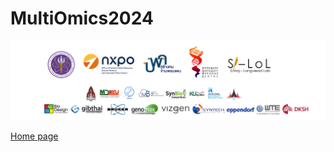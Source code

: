 # MultiOmics2024
<!-- pagebreak -->

![Logo MutiOmics](./Page/elements/img/Logo/Logo_Multi-omics_1.png)

[Home page](https://kkunphi.github.io/MultiOmic2024/)
